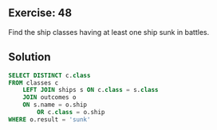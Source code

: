 ## Exercise: 48

Find the ship classes having at least one ship sunk in battles.

## Solution

```sql
SELECT DISTINCT c.class
FROM classes c
	LEFT JOIN ships s ON c.class = s.class
	JOIN outcomes o
	ON s.name = o.ship
		OR c.class = o.ship
WHERE o.result = 'sunk'
```
